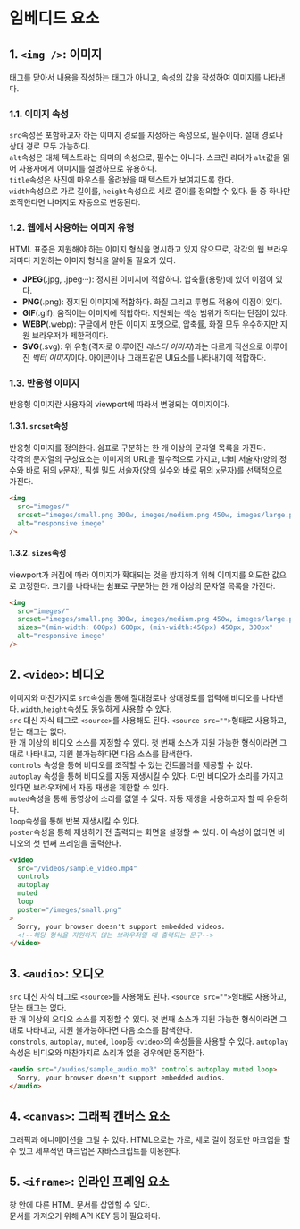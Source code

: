# 임베디드 요소

## 1. `<img />`: 이미지

태그를 닫아서 내용을 작성하는 태그가 아니고, 속성의 값을 작성하여 이미지를 나타낸다.

### 1.1. 이미지 속성

`src`속성은 포함하고자 하는 이미지 경로를 지정하는 속성으로, 필수이다. 절대 경로나 상대 경로 모두 가능하다.  
`alt`속성은 대체 텍스트라는 의미의 속성으로, 필수는 아니다. 스크린 리더가 `alt`값을 읽어 사용자에게 이미지를 설명하므로 유용하다.  
`title`속성은 사진에 마우스를 올려놨을 때 텍스트가 보여지도록 한다.  
`width`속성으로 가로 길이를, `height`속성으로 세로 길이를 정의할 수 있다. 둘 중 하나만 조작한다면 나머지도 자동으로 변동된다.

### 1.2. 웹에서 사용하는 이미지 유형

HTML 표준은 지원해야 하는 이미지 형식을 명시하고 있지 않으므로, 각각의 웹 브라우저마다 지원하는 이미지 형식을 알아둘 필요가 있다.

- **JPEG**(.jpg, .jpeg···): 정지된 이미지에 적합하다. 압축률(용량)에 있어 이점이 있다.
- **PNG**(.png): 정지된 이미지에 적합하다. 화질 그리고 투명도 적용에 이점이 있다.
- **GIF**(.gif): 움직이는 이미지에 적합하다. 지원되는 색상 범위가 작다는 단점이 있다.
- **WEBP**(.webp): 구글에서 만든 이미지 포멧으로, 압축률, 화질 모두 우수하지만 지원 브라우저가 제한적이다.
- **SVG**(.svg): 위 유형(격자로 이루어진 _레스터 이미지_)과는 다르게 직선으로 이루어진 *벡터 이미지*이다. 아이콘이나 그래프같은 UI요소를 나타내기에 적합하다.

### 1.3. 반응형 이미지

반응형 이미지란 사용자의 viewport에 따라서 변경되는 이미지이다.

#### 1.3.1. `srcset`속성

반응형 이미지를 정의한다.
쉼표로 구분하는 한 개 이상의 문자열 목록을 가진다.  
각각의 문자열의 구성요소는 이미지의 URL을 필수적으로 가지고, 너비 서술자(양의 정수와 바로 뒤의 `w`문자), 픽셀 밀도 서술자(양의 실수와 바로 뒤의 `x`문자)를 선택적으로 가진다.

```html
<img
  src="imeges/"
  srcset="imeges/small.png 300w, imeges/medium.png 450w, imeges/large.png 600w"
  alt="responsive imege"
/>
```

#### 1.3.2. `sizes`속성

viewport가 커짐에 따라 이미지가 확대되는 것을 방지하기 위해 이미지를 의도한 값으로 고정한다.
크기를 나타내는 쉼표로 구분하는 한 개 이상의 문자열 목록을 가진다.

```html
<img
  src="imeges/"
  srcset="imeges/small.png 300w, imeges/medium.png 450w, imeges/large.png 600w"
  sizes="(min-width: 600px) 600px, (min-width:450px) 450px, 300px"
  alt="responsive imege"
/>
```

## 2. `<video>`: 비디오

이미지와 마찬가지로 `src`속성을 통해 절대경로나 상대경로를 입력해 비디오를 나타낸다. `width`,`height`속성도 동일하게 사용할 수 있다.  
`src` 대신 자식 태그로 `<source>`를 사용해도 된다. `<source src="">`형태로 사용하고, 닫는 태그는 없다.  
한 개 이상의 비디오 소스를 지정할 수 있다. 첫 번째 소스가 지원 가능한 형식이라면 그대로 나타내고, 지원 불가능하다면 다음 소스를 탐색한다.  
`controls` 속성을 통해 비디오를 조작할 수 있는 컨트롤러를 제공할 수 있다.  
`autoplay` 속성을 통해 비디오를 자동 재생시킬 수 있다. 다만 비디오가 소리를 가지고 있다면 브라우저에서 자동 재생을 제한할 수 있다.  
`muted`속성을 통해 동영상에 소리를 없앨 수 있다. 자동 재생을 사용하고자 할 때 유용하다.  
`loop`속성을 통해 반복 재생시킬 수 있다.  
`poster`속성을 통해 재생하기 전 출력되는 화면을 설정할 수 있다. 이 속성이 없다면 비디오의 첫 번째 프레임을 출력한다.

```html
<video
  src="/videos/sample_video.mp4"
  controls
  autoplay
  muted
  loop
  poster="/imeges/small.png"
>
  Sorry, your browser doesn't support embedded videos.
  <!--해당 형식을 지원하지 않는 브라우저일 때 출력되는 문구-->
</video>
```

## 3. `<audio>`: 오디오

`src` 대신 자식 태그로 `<source>`를 사용해도 된다. `<source src="">`형태로 사용하고, 닫는 태그는 없다.  
한 개 이상의 오디오 소스를 지정할 수 있다. 첫 번째 소스가 지원 가능한 형식이라면 그대로 나타내고, 지원 불가능하다면 다음 소스를 탐색한다.  
`constrols`, `autoplay`, `muted`, `loop`등 `<video>`의 속성들을 사용할 수 있다. `autoplay`속성은 비디오와 마찬가지로 소리가 없을 경우에만 동작한다.

```html
<audio src="/audios/sample_audio.mp3" controls autoplay muted loop>
  Sorry, your browser doesn't support embedded audios.
</audio>
```

## 4. `<canvas>`: 그래픽 캔버스 요소

그래픽과 애니메이션을 그릴 수 있다.
HTML으로는 가로, 세로 길이 정도만 마크업을 할 수 있고 세부적인 마크업은 자바스크립트를 이용한다.

## 5. `<iframe>`: 인라인 프레임 요소

창 안에 다른 HTML 문서를 삽입할 수 있다.  
문서를 가져오기 위해 API KEY 등이 필요하다.
